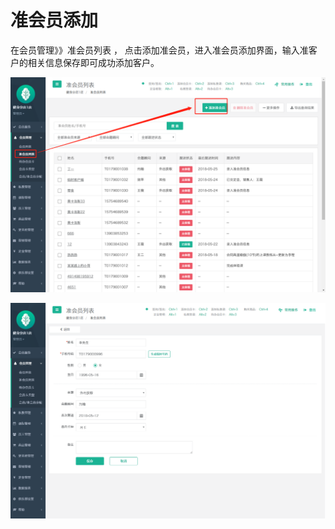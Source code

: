 # 准会员添加

在会员管理》》准会员列表 ， 点击添加准会员，进入准会员添加界面，输入准客户的相关信息保存即可成功添加客户。

![](../.gitbook/assets/1%20%2826%29.png)

![](../.gitbook/assets/2%20%2817%29.png)

